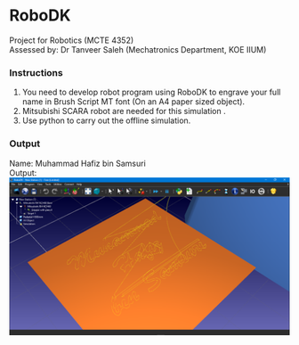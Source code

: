 # RoboDK
Project for Robotics (MCTE 4352)  
Assessed by: Dr Tanveer Saleh (Mechatronics Department, KOE IIUM)

### Instructions
1. You need to develop robot program using RoboDK to engrave your full name in Brush Script MT font (On an A4 paper sized object). 
2. Mitsubishi SCARA robot are needed for this simulation .
3. Use python to carry out the offline simulation.

### Output
Name: Muhammad Hafiz bin Samsuri  
Output:
![alt text](https://github.com/hafizsam/RoboDK/blob/main/RoboDK%20output.png)
